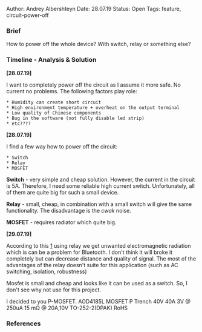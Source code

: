 Author: Andrey Albershteyn
Date: 28.07.19
Status: Open
Tags: feature, circuit-power-off

### Brief 

How to power off the whole device? With switch, relay or something else?

### Timeline - Analysis & Solution

**[28.07.19]**

I want to completely power off the circuit as I assume it more safe. No current
no problems. The following factors play role:

    * Humidity can create short circuit
    * High environment temperature + overheat on the output terminal
    * Low quality of Chinese components
    * Bug in the software (not fully disable led strip)
    * etc????

**[28.07.19]**

I find a few way how to power off the circuit:

    * Switch
    * Relay
    * MOSFET

**Switch** - very simple and cheap solution. However, the current in the circuit
is 5A. Therefore, I need some reliable high current switch. Unfortunately, all
of them are quite big for such a small device.

**Relay** - small, cheap, in combination with a small switch will give the same
functionality. The disadvantage is the *cwak* noise.

**MOSFET** - requires radiator which quite big.

**[29.07.19]**

According to this [1] using relay we get unwanted electromagnetic radiation
which is can be a problem for Bluetooth. I don't think it will broke it
completely but can decrease distance and quality of signal. The most of the
advantages of the relay doesn't suite for this application (such as AC
switching, isolation, robustness)

Mosfet is small and cheap and looks like it can be used as a switch. So, I don't
see why not use for this project.

I decided to you P-MOSFET. AOD4185L MOSFET P Trench 40V 40A 3V @ 250uA 15 mΩ @
20A,10V TO-252-2(DPAK) RoHS

### References

[1]: https://electronics.stackexchange.com/questions/10092/relay-vs-transistor
